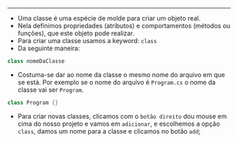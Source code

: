 ___
- Uma classe é uma espécie de molde para criar um objeto real.
- Nela definimos propriedades (atributos) e comportamentos (métodos ou funções), que este objeto pode realizar.
- Para criar uma classe usamos a keyword: `class`
- Da seguinte maneira:
```C#
class nomeDaClasse
```
- Costuma-se dar ao nome da classe o mesmo nome do arquivo em que se está. Por exemplo se o nome do arquivo é `Program.cs` o nome da classe vai ser `Program`.
```C#
class Program {}
```
- Para criar novas classes, clicamos com o `botão direito` dou mouse em cima do nosso projeto e vamos em `adicionar`, e escolhemos a opção `class`, damos um nome para a classe e clicamos no botão `add`;
